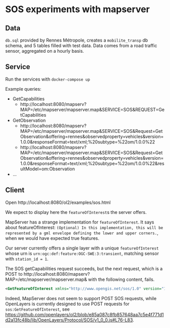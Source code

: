# SOS experiments with mapserver

## Data

`db.sql` provided by Rennes Métropole, creates a `mobilite_transp` db schema, and 5 tables filled with test data.
Data comes from a road traffic sensor, aggregated on a hourly basis.


## Service

Run the services with `docker-compose up`

Example queries:
 * GetCapabilities
   * http://localhost:8080/mapserv?MAP=/etc/mapserver/mapserver.map&SERVICE=SOS&REQUEST=GetCapabilities 
 * GetObservation 
   * http://localhost:8080/mapserv?MAP=/etc/mapserver/mapserver.map&SERVICE=SOS&Request=GetObservation&offering=rennes&observedproperty=vehicles&version=1.0.0&responseFormat=text/xml;%20subtype=%22om/1.0.0%22
   * http://localhost:8080/mapserv?MAP=/etc/mapserver/mapserver.map&SERVICE=SOS&Request=GetObservation&offering=rennes&observedproperty=vehicles&version=1.0.0&responseFormat=text/xml;%20subtype=%22om/1.0.0%22&resultModel=om:Observation
 * ...


## Client

Open http://localhost:8080/ol2/examples/sos.html

We expect to display here the `featureOfInterest`s the server offers.

MapServer has a strange implementation for `featureOfInterest`.
It says about featureOfInterest: `(Optional) In this implementation, this will be represented by a gml envelope defining the lower and upper corners.`, when we would have expected true features.

Our server currently offers a single layer with a unique `featureOfInterest` whose urn is `urn:ogc:def:feature:OGC-SWE:3:transient`, matching sensor with `station_id = 1`.


The SOS getCapabilities request succeeds, but the next request, which is a POST to http://localhost:8080/mapserv?MAP=/etc/mapserver/mapserver.map& with the following content, fails.
```xml
<GetFeatureOfInterest xmlns="http://www.opengis.net/sos/1.0" version="1.0.0" service="SOS" xmlns:xsi="http://www.w3.org/2001/XMLSchema-instance" xsi:schemaLocation="http://www.opengis.net/sos/1.0 http://schemas.opengis.net/sos/1.0.0/sosAll.xsd"><FeatureOfInterestId>urn:ogc:def:feature:OGC-SWE:3:transient</FeatureOfInterestId></GetFeatureOfInterest>
```

Indeed, MapServer does not seem to support POST SOS requests, while OpenLayers is currently designed to use POST requests for `sos:GetFeatureOfInterest`, see https://github.com/openlayers/ol2/blob/e85a087c8fb857648aa7c5e4f771d1d2a13fc48b/lib/OpenLayers/Protocol/SOS/v1_0_0.js#L76-L83.
